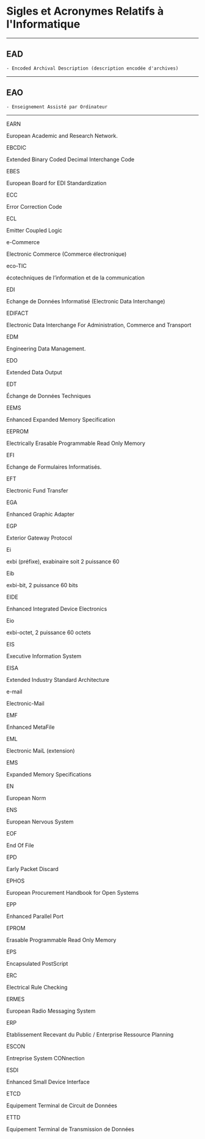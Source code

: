 # **Sigles et Acronymes Relatifs à l'Informatique**
---
## **EAD**

    - Encoded Archival Description (description encodée d'archives)
---
## **EAO**

    - Enseignement Assisté par Ordinateur
---
EARN

European Academic and Research Network.

EBCDIC

Extended Binary Coded Decimal Interchange Code

EBES

European Board for EDI Standardization

ECC

Error Correction Code

ECL

Emitter Coupled Logic

e-Commerce

Electronic Commerce (Commerce électronique)

eco-TIC

écotechniques de l’information et de la communication

EDI

Echange de Données Informatisé (Electronic Data Interchange)

EDIFACT

Electronic Data Interchange For Administration, Commerce and Transport

EDM

Engineering Data Management.

EDO

Extended Data Output

EDT

Échange de Données Techniques

EEMS

Enhanced Expanded Memory Specification

EEPROM

Electrically Erasable Programmable Read Only Memory

EFI

Echange de Formulaires Informatisés.

EFT

Electronic Fund Transfer

EGA

Enhanced Graphic Adapter

EGP

Exterior Gateway Protocol

Ei

exbi (préfixe), exabinaire soit 2 puissance 60

Eib

exbi-bit, 2 puissance 60 bits

EIDE

Enhanced Integrated Device Electronics

Eio

exbi-octet, 2 puissance 60 octets

EIS

Executive Information System

EISA

Extended Industry Standard Architecture

e-mail

Electronic-Mail

EMF

Enhanced MetaFile

EML

Electronic MaiL (extension)

EMS

Expanded Memory Specifications

EN

European Norm

ENS

European Nervous System

EOF

End Of File

EPD

Early Packet Discard

EPHOS

European Procurement Handbook for Open Systems

EPP

Enhanced Parallel Port

EPROM

Erasable Programmable Read Only Memory

EPS

Encapsulated PostScript

ERC

Electrical Rule Checking

ERMES

European Radio Messaging System

ERP

Etablissement Recevant du Public / Enterprise Ressource Planning

ESCON

Entreprise System CONnection

ESDI

Enhanced Small Device Interface

ETCD

Equipement Terminal de Circuit de Données

ETTD

Equipement Terminal de Transmission de Données